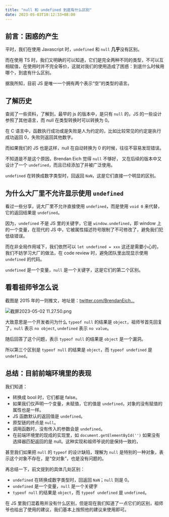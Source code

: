 ```yaml
---
title: "null 和 undefined 到底有什么区别"
date: 2023-05-03T10:12:33+08:00
---
```


## 前言：困惑的产生

平时，我们在使用 Javascript 时，`undefined` 和 `null` **几乎**没有区别。

而在使用 TS 时，我们又明确的可以知道，它们是完全两种不同的类型，不可以互相赋值，在使用时并不完全等价，这就对我们的使用造成了困惑：到底什么时候用哪个，到底有什么区别。

据我所知，目前 JS 是唯一一个拥有两个表示“空”的类型的语言。

## 了解历史

查阅了一些资料，了解到，最早的 js 的版本中，是只有 `null` 的，JS 的一些设计参照了其他语言，而 null 在类型转换时可以转换为 0。

在 C 语言中，函数执行成功或是失败是人为约定的，比如比较常见的约定是执行成功返回 0，失败则返回其他数字。

而如果我们的 JS 也是这样，null 在自动转换为 0 的时候，往往不容易发现错误。

不知道是不是这个原因，Brendan Eich 觉得 `null` 不够好， 又在后续的版本中又设计了一个 `undefined`，而且已经添加了并被广泛使用。

`undefined` 在转换成数字类型时，回返回 `NaN`，这是它们直接一个明显的区别。

## 为什么大厂里不允许显示使用 `undefined`

看过一些分享，说大厂里不允许直接使用 `undefined`，而是使用 `void 0` 来代替，它的返回结果是 `undefined`。

因为，`undefined` 不是 JS 里的关键字，它是 `window.undefined`，即 window 上的一个变量，在现代的 JS 中，它被属性描述符号限制了不可修改了，避免我们犯低级错误。

而在非全局作用域下，我们依然可以 `let undefined = xxx` 这还是需要小心的，我们不妨学习大厂的做法，在 code review 时，避免团队里出现显示使用 `undefined` 的代码。

`undefined` 是一个变量，`null` 是一个关键字，这是它们的第二个区别。

## 看看祖师爷怎么说

截图是 2015 年的一则推文，地址是：[twitter.com/BrendanEich…](https://twitter.com/BrendanEich/status/617450289889607681)

![截屏2023-05-02 11.27.50.png](https://p3-juejin.byteimg.com/tos-cn-i-k3u1fbpfcp/3f3deb794a34464bb8c6096bcd1828a3~tplv-k3u1fbpfcp-zoom-in-crop-mark:1512:0:0:0.awebp?)

大致意思是一个开发者问为什么 `typeof null` 的结果是 `object`，祖师爷首先回复了，`null` 表示 `no object`, `undefined` 表示 `no value`。

随后回答了这个问题，表示 `typeof null` 的结果是 `object` 是一个漏洞。

所以第三个区别是 `typeof null` 的结果是 `object`，而 `typeof undefined` 是 `undefined`。

## 总结：目前前端环境里的表现

我们知道：

- 转换成 bool 时，它们都是 false。
- 如果我们仅声明一个变量，未赋值，它的值是 `undefined`，对象的没有赋值的属性也是一样。
- JS 函数默认的返回值是 `undefined`。
- 原型链的终点是 `null`。
- 调用函数时，没有传入的参数会是 `undefined`。
- 在前端环境里的现成的实现里，如 `document.getElementById('')` 如果没有选择器匹配返回的是 null。这种实现和祖师爷说的是保持一致的，

甚至我们如果把 `null` 的 `typeof` 的设计缺陷，理解为 `null` 是特别的一种对象，表示这个对象不存在，是“空对象”，也是没有问题的。

再总结一下，前文提到的具体几处区别：

- `undefined` 在转换成数字类型时，回返回 `NaN`；`null` 则是 0。
- `undefined` 是一个变量，`null` 是一个关键字
- `typeof null` 的结果是 `object`，而 `typeof undefined` 是 `undefined`。

在 JS 里我们混着用并没有什么区别，但是现在我们知道了一点它们的区别，祖师爷也给出了使用的建议，我们基本上按照他的建议来使用即可。
